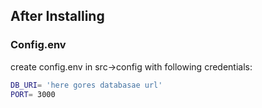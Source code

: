 ## After Installing

### Config.env

create config.env in src->config with following credentials:

```bash
DB_URI= 'here gores databasae url'
PORT= 3000
```
